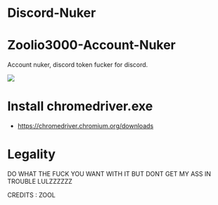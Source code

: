 # Discord-Nuker

# Zoolio3000-Account-Nuker
Account nuker, discord token fucker for discord.


![](https://betanews.com/wp-content/uploads/2018/06/gifs-on-cli.gif)

# Install chromedriver.exe
  - https://chromedriver.chromium.org/downloads


# Legality

DO WHAT THE FUCK YOU WANT WITH IT BUT DONT GET MY ASS IN TROUBLE LULZZZZZZ

CREDITS : ZOOL
